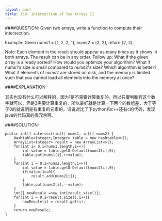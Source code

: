```yaml
---
layout: post
title: 350. Intersection of Two Arrays II
---
```


####QUESTION:
Given two arrays, write a function to compute their intersection.

Example:
Given nums1 = [1, 2, 2, 1], nums2 = [2, 2], return [2, 2].

Note:
Each element in the result should appear as many times as it shows in both arrays.
The result can be in any order.
Follow up:
What if the given array is already sorted? How would you optimize your algorithm?
What if nums1's size is small compared to nums2's size? Which algorithm is better?
What if elements of nums2 are stored on disk, and the memory is limited such that you cannot load all elements into the memory at once?


####EXPLANATION:

其实也没有什么可以解释的，因为1是不需要计算重复的，所以只要判断有这个数字就可以，但是2需要计算重复的，所以最好就是计算一下两个的数组差，大于等于0的就说明是有重复的元素的，话说对比了下python和c++还有c的代码，发现java的代码真的很冗余啊。

####SOLUTION:

    
    public int[] intersect(int[] nums1, int[] nums2) {
        Hashtable<Integer,Integer> table = new Hashtable<>();
        ArrayList<Integer> result = new ArrayList<>();
        for(int i= 0;i<nums1.length;i++){
            int value = table.getOrDefault(nums1[i],0);
            table.put(nums1[i],++value);
        }
        for(int i = 0;i<nums2.length;i++){
            int value = table.getOrDefault(nums2[i],0);
            if(value-1>=0){
                result.add(nums2[i]);
            }
            table.put(nums2[i],--value);
        }
        int[] newResule =new int[result.size()];
        for(int i = 0;i<result.size();i++){
            newResule[i] = result.get(i);
        }
        return newResule;
    }

